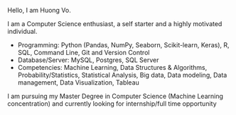 Hello, I am Huong Vo. 

I am a Computer Science enthusiast, a self starter and a highly motivated individual. 
 *  Programming: Python (Pandas, NumPy, Seaborn, Scikit-learn, Keras), R, SQL, Command Line, Git and Version Control
 *  Database/Server: MySQL, Postgres, SQL Server
 *  Competencies: Machine Learning, Data Structures & Algorithms, Probability/Statistics, Statistical Analysis, Big data, Data modeling, Data management, Data Visualization, Tableau

I am pursuing my Master Degree in Computer Science (Machine Learning concentration) and  currently looking for internship/full time opportunity
